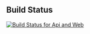 ## Build Status
[ ![Build Status for Api and Web](https://surgipalcode.visualstudio.com/_apis/public/build/definitions/97eaf0f4-0822-47c7-a559-a2dfcb75e761/18/badge)](https://portal.azure.com/#resource/subscriptions/108bea1d-742b-48bb-b5aa-4a36aa9b66ae/resourcegroups/SurgiPalResourceGroup/providers/Microsoft.Web/sites/surgipal/vstscd)

 